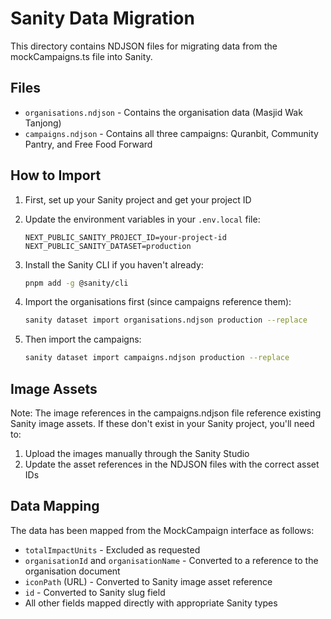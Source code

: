 # Sanity Data Migration

This directory contains NDJSON files for migrating data from the mockCampaigns.ts file into Sanity.

## Files

- `organisations.ndjson` - Contains the organisation data (Masjid Wak Tanjong)
- `campaigns.ndjson` - Contains all three campaigns: Quranbit, Community Pantry, and Free Food Forward

## How to Import

1. First, set up your Sanity project and get your project ID
2. Update the environment variables in your `.env.local` file:
   ```
   NEXT_PUBLIC_SANITY_PROJECT_ID=your-project-id
   NEXT_PUBLIC_SANITY_DATASET=production
   ```

3. Install the Sanity CLI if you haven't already:
   ```bash
   pnpm add -g @sanity/cli
   ```

4. Import the organisations first (since campaigns reference them):
   ```bash
   sanity dataset import organisations.ndjson production --replace
   ```

5. Then import the campaigns:
   ```bash
   sanity dataset import campaigns.ndjson production --replace
   ```

## Image Assets

Note: The image references in the campaigns.ndjson file reference existing Sanity image assets. If these don't exist in your Sanity project, you'll need to:

1. Upload the images manually through the Sanity Studio
2. Update the asset references in the NDJSON files with the correct asset IDs

## Data Mapping

The data has been mapped from the MockCampaign interface as follows:

- `totalImpactUnits` - Excluded as requested
- `organisationId` and `organisationName` - Converted to a reference to the organisation document
- `iconPath` (URL) - Converted to Sanity image asset reference
- `id` - Converted to Sanity slug field
- All other fields mapped directly with appropriate Sanity types